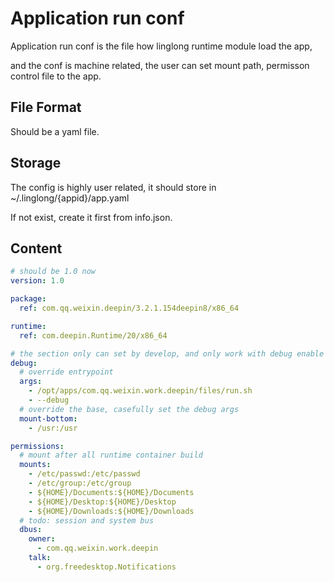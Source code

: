 # Application run conf

Application run conf is the file how linglong runtime module load the app,

and the conf is machine related, the user can set mount path, permisson control file to the app.

## File Format

Should be a yaml file.

## Storage

The config is highly user related, it should store in ~/.linglong/{appid}/app.yaml

If not exist, create it first from info.json.

## Content

```yaml
# should be 1.0 now
version: 1.0

package:
  ref: com.qq.weixin.deepin/3.2.1.154deepin8/x86_64

runtime:
  ref: com.deepin.Runtime/20/x86_64

# the section only can set by develop, and only work with debug enable
debug:
  # override entrypoint
  args:
    - /opt/apps/com.qq.weixin.work.deepin/files/run.sh
    - --debug
  # override the base, casefully set the debug args
  mount-bottom:
    - /usr:/usr

permissions:
  # mount after all runtime container build
  mounts:
    - /etc/passwd:/etc/passwd
    - /etc/group:/etc/group
    - ${HOME}/Documents:${HOME}/Documents
    - ${HOME}/Desktop:${HOME}/Desktop
    - ${HOME}/Downloads:${HOME}/Downloads
  # todo: session and system bus
  dbus:
    owner:
      - com.qq.weixin.work.deepin
    talk:
      - org.freedesktop.Notifications
```
